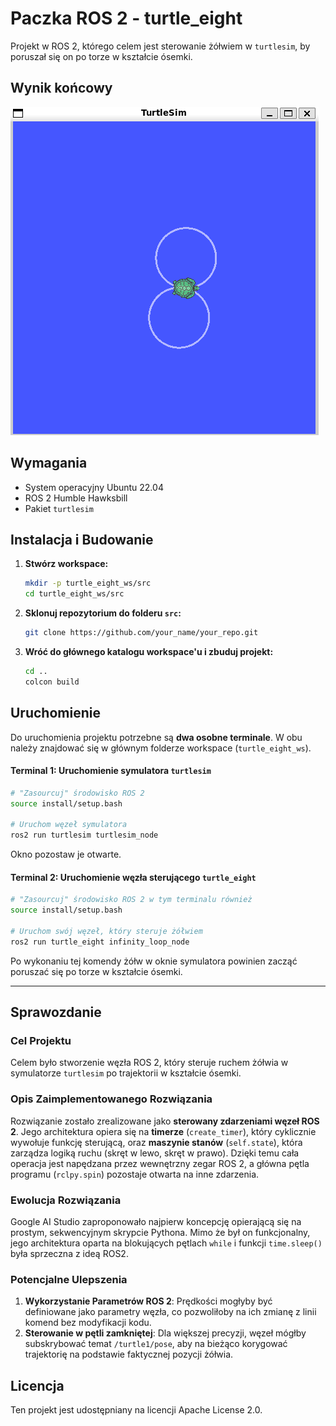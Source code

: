 # Paczka ROS 2 - turtle_eight

Projekt w ROS 2, którego celem jest sterowanie żółwiem w `turtlesim`, by poruszał się on po torze w kształcie ósemki.

## Wynik końcowy

![Wynik działania programu](images/wynik.png)

## Wymagania

*   System operacyjny Ubuntu 22.04
*   ROS 2 Humble Hawksbill
*   Pakiet `turtlesim`

## Instalacja i Budowanie

1.  **Stwórz workspace:**
    ```bash
    mkdir -p turtle_eight_ws/src
    cd turtle_eight_ws/src
    ```

2.  **Sklonuj repozytorium do folderu `src`:**
    ```bash
    git clone https://github.com/your_name/your_repo.git
    ```

3.  **Wróć do głównego katalogu workspace'u i zbuduj projekt:**
    ```bash
    cd ..
    colcon build
    ```

## Uruchomienie

Do uruchomienia projektu potrzebne są **dwa osobne terminale**. W obu należy znajdować się w głównym folderze workspace (`turtle_eight_ws`).

#### **Terminal 1: Uruchomienie symulatora `turtlesim`**

```bash
# "Zasourcuj" środowisko ROS 2
source install/setup.bash

# Uruchom węzeł symulatora
ros2 run turtlesim turtlesim_node
```
Okno pozostaw je otwarte.

#### **Terminal 2: Uruchomienie węzła sterującego `turtle_eight`**

```bash
# "Zasourcuj" środowisko ROS 2 w tym terminalu również
source install/setup.bash

# Uruchom swój węzeł, który steruje żółwiem
ros2 run turtle_eight infinity_loop_node
```
Po wykonaniu tej komendy żółw w oknie symulatora powinien zacząć poruszać się po torze w kształcie ósemki.

---

## Sprawozdanie

### Cel Projektu

Celem było stworzenie węzła ROS 2, który steruje ruchem żółwia w symulatorze `turtlesim` po trajektorii w kształcie ósemki.

### Opis Zaimplementowanego Rozwiązania

Rozwiązanie zostało zrealizowane jako **sterowany zdarzeniami węzeł ROS 2**. Jego architektura opiera się na **timerze** (`create_timer`), który cyklicznie wywołuje funkcję sterującą, oraz **maszynie stanów** (`self.state`), która zarządza logiką ruchu (skręt w lewo, skręt w prawo). Dzięki temu cała operacja jest napędzana przez wewnętrzny zegar ROS 2, a główna pętla programu (`rclpy.spin`) pozostaje otwarta na inne zdarzenia.

### Ewolucja Rozwiązania
Google AI Studio zaproponowało najpierw koncepcję opierającą się na prostym, sekwencyjnym skrypcie Pythona. Mimo że był on funkcjonalny, jego architektura oparta na blokujących pętlach `while` i funkcji `time.sleep()` była sprzeczna z ideą ROS2.

### Potencjalne Ulepszenia

1.  **Wykorzystanie Parametrów ROS 2**: Prędkości mogłyby być definiowane jako parametry węzła, co pozwoliłoby na ich zmianę z linii komend bez modyfikacji kodu.
2.  **Sterowanie w pętli zamkniętej**: Dla większej precyzji, węzeł mógłby subskrybować temat `/turtle1/pose`, aby na bieżąco korygować trajektorię na podstawie faktycznej pozycji żółwia.

## Licencja

Ten projekt jest udostępniany na licencji Apache License 2.0.
